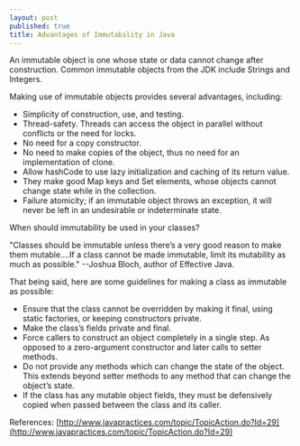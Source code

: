 ```yaml
---
layout: post
published: true
title: Advantages of Immutability in Java
---
```

An immutable object is one whose state or data cannot change after construction. Common immutable objects from the JDK include Strings and Integers.

Making use of immutable objects provides several advantages, including:

* Simplicity of construction, use, and testing.
* Thread-safety. Threads can access the object in parallel without conflicts or the need for locks.
* No need for a copy constructor.
* No need to make copies of the object, thus no need for an implementation of clone.
* Allow hashCode to use lazy initialization and caching of its return value.
* They make good Map keys and Set elements, whose objects cannot change state while in the collection.
* Failure atomicity; if an immutable object throws an exception, it will never be left in an undesirable or indeterminate state.

When should immutability be used in your classes?

"Classes should be immutable unless there’s a very good reason to make them mutable….If a class cannot be made immutable, limit its mutability as much as possible." --Joshua Bloch, author of Effective Java.

That being said, here are some guidelines for making a class as immutable as possible:

* Ensure that the class cannot be overridden by making it final, using static factories, or keeping constructors private.
* Make the class’s fields private and final.
* Force callers to construct an object completely in a single step. As opposed to a zero-argument constructor and later calls to setter methods.
* Do not provide any methods which can change the state of the object. This extends beyond setter methods to any method that can change the object’s state.
* If the class has any mutable object fields, they must be defensively copied when passed between the class and its caller.

References:
[http://www.javapractices.com/topic/TopicAction.do?Id=29](http://www.javapractices.com/topic/TopicAction.do?Id=29)
